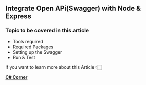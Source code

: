 ## Integrate Open APi(Swagger) with Node & Express

### Topic to be covered in this article
- Tools required
- Required Packages
- Setting up the Swagger
- Run & Test

If you want to learn more about this Article 👇🏻

[**C# Corner**](c-sharpcorner.com/article/integrate-swagger-open-api-with-node-express/ "C# Corner")
